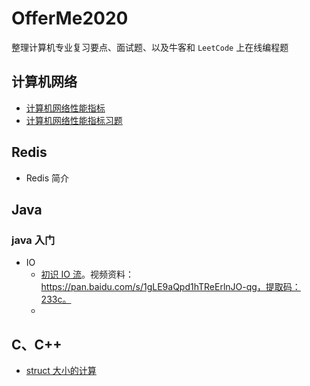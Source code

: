 # OfferMe2020
整理计算机专业复习要点、面试题、以及牛客和 `LeetCode` 上在线编程题

## 计算机网络

- [计算机网络性能指标](./net_0001.md)
- [计算机网络性能指标习题](./net_0002.md)

## Redis

- Redis 简介

## Java

### java 入门

- IO
  - [初识 IO 流](./java/introduction/IO/01.md)。视频资料：https://pan.baidu.com/s/1gLE9aQpd1hTReErlnJO-qg，提取码：233c。
  - 

## C、C++

- [struct 大小的计算](./c_c++_0001.md)
